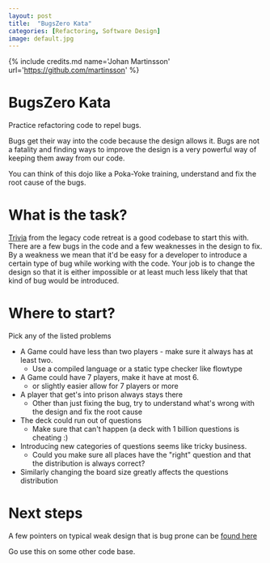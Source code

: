 ```yaml
---
layout: post
title:  "BugsZero Kata"
categories: [Refactoring, Software Design]
image: default.jpg
---
```


{% include credits.md name='Johan Martinsson' url='https://github.com/martinsson' %}

# BugsZero Kata

Practice refactoring code to repel bugs. 

Bugs get their way into the code because the design allows it. Bugs are not a fatality
and finding ways to improve the design is a very powerful way of keeping them away from our code. 

You can think of this dojo like a Poka-Yoke training, understand and fix the root cause of the bugs.

# What is the task?

[Trivia](https://github.com/caradojo/trivia) from the legacy code retreat is a good codebase to start this with.
There are a few bugs in the code and a few weaknesses in the design to fix. 
By a weakness we mean that it'd be easy for a developer to introduce a certain type of bug 
while working with the code. Your job is to change the design so that it is either impossible
or at least much less likely that that kind of bug would be introduced.

# Where to start?

Pick any of the listed problems

* A Game could have less than two players - make sure it always has at least two.
  * Use a compiled language or a static type checker like flowtype
* A Game could have 7 players, make it have at most 6.
  * or slightly easier allow for 7 players or more
* A player that get's into prison always stays there
  * Other than just fixing the bug, try to understand what's wrong with the design and fix the root cause 
* The deck could run out of questions
  * Make sure that can't happen (a deck with 1 billion questions is cheating :)
* Introducing new categories of questions seems like tricky business.
  * Could you make sure all places have the "right" question and that the distribution 
  is always correct?
* Similarly changing the board size greatly affects the questions distribution

# Next steps
A few pointers on typical weak design that is bug prone can be [found here](https://github.com/martinsson/BugsZero-Kata)

Go use this on some other code base.
